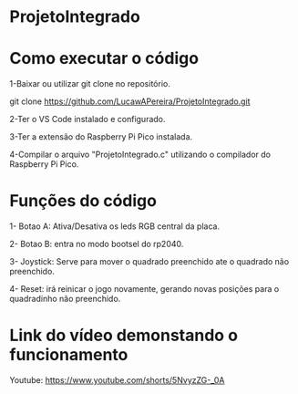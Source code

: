 # ProjetoIntegrado


# Como executar o código
1-Baixar ou utilizar git clone no repositório.

  git clone https://github.com/LucawAPereira/ProjetoIntegrado.git
  
2-Ter o VS Code instalado e configurado.

3-Ter a extensão do Raspberry Pi Pico instalada.

4-Compilar o arquivo "ProjetoIntegrado.c" utilizando o compilador do Raspberry Pi Pico.

# Funções do código

1- Botao A: Ativa/Desativa os leds RGB central da placa.

2- Botao B: entra no modo bootsel do rp2040.

3- Joystick: Serve para mover o quadrado preenchido ate o quadrado não preenchido.

4- Reset: irá reinicar o jogo novamente, gerando novas posições para o quadradinho não preenchido.

# Link do vídeo demonstando o funcionamento

Youtube: https://www.youtube.com/shorts/5NvyzZG-_0A
